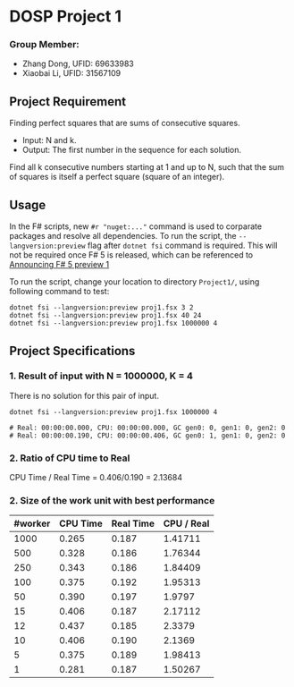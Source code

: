 # DOSP Project 1
### Group Member:
- Zhang Dong, UFID: 69633983
- Xiaobai Li, UFID: 31567109
## Project Requirement
Finding perfect squares  that are sums of consecutive squares.
- Input: N and k.
- Output: The first number in the sequence for each solution.

Find all k consecutive numbers starting at 1 and up to N, such that the sum of squares is itself a perfect square (square of an integer).

## Usage
In the F# scripts, new `#r "nuget:..."` command is used to corparate packages and resolve all dependencies. To run the script, the `--langversion:preview` flag after `dotnet fsi` command is required. This will not be required once F# 5 is released, which can be referenced to [Announcing F# 5 preview 1](https://devblogs.microsoft.com/dotnet/announcing-f-5-preview-1/)

To run the script, change your location to directory `Project1/`, using following command to test:
```shell
dotnet fsi --langversion:preview proj1.fsx 3 2
dotnet fsi --langversion:preview proj1.fsx 40 24
dotnet fsi --langversion:preview proj1.fsx 1000000 4
```

## Project Specifications
### 1. Result of input with N = 1000000, K = 4
There is no solution for this pair of input.

```shell
dotnet fsi --langversion:preview proj1.fsx 1000000 4

# Real: 00:00:00.000, CPU: 00:00:00.000, GC gen0: 0, gen1: 0, gen2: 0
# Real: 00:00:00.190, CPU: 00:00:00.406, GC gen0: 1, gen1: 0, gen2: 0
```
### 2. Ratio of CPU time to Real
CPU Time / Real Time = 0.406/0.190 = 2.13684

### 2. Size of the work unit with best performance
| #worker | CPU Time | Real Time | CPU / Real |
|----|----|----|----|
|1000|0.265|0.187|1.41711|
|500|0.328|0.186|1.76344|
|250|0.343|0.186|1.84409|
|100|0.375|0.192|1.95313|
|50|0.390|0.197|1.9797|
|15|0.406|0.187|2.17112|
|12|0.437|0.185|2.3379|
|10|0.406|0.190|2.1369|
|5|0.375|0.189|1.98413|
|1|0.281|0.187|1.50267|
